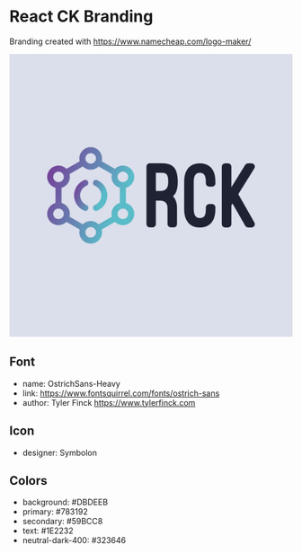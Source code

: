 # React CK  Branding

Branding created with https://www.namecheap.com/logo-maker/

![React CK Logo](./vector/default.svg)

## Font

- name: OstrichSans-Heavy
- link: https://www.fontsquirrel.com/fonts/ostrich-sans
- author: Tyler Finck https://www.tylerfinck.com

## Icon

- designer: Symbolon

## Colors

- background: #DBDEEB
- primary: #783192
- secondary: #59BCC8
- text: #1E2232
- neutral-dark-400: #323646